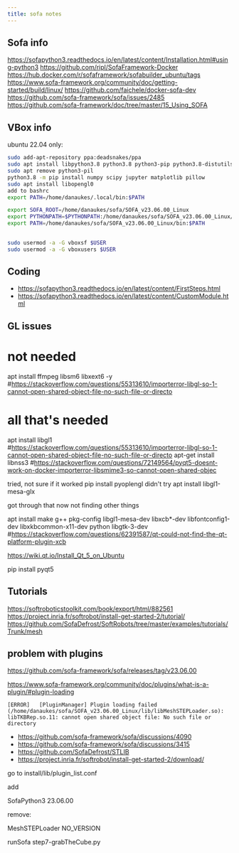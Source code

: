 ```yaml
---
title: sofa notes
---
```


## Sofa info

<https://sofapython3.readthedocs.io/en/latest/content/Installation.html#using-python3>
<https://github.com/ripl/SofaFramework-Docker>
<https://hub.docker.com/r/sofaframework/sofabuilder_ubuntu/tags>
<https://www.sofa-framework.org/community/doc/getting-started/build/linux/>
<https://github.com/faichele/docker-sofa-dev>
<https://github.com/sofa-framework/sofa/issues/2485>
<https://github.com/sofa-framework/doc/tree/master/15_Using_SOFA>

## VBox info

ubuntu 22.04 only:

```bash
sudo add-apt-repository ppa:deadsnakes/ppa
sudo apt install libpython3.8 python3.8 python3-pip python3.8-distutils #https://stackoverflow.com/questions/77233855/why-did-i-got-an-error-modulenotfounderror-no-module-named-distutils
sudo apt remove python3-pil
python3.8 -m pip install numpy scipy jupyter matplotlib pillow
sudo apt install libopengl0
add to bashrc
export PATH=/home/danaukes/.local/bin:$PATH

export SOFA_ROOT=/home/danaukes/sofa/SOFA_v23.06.00_Linux
export PYTHONPATH=$PYTHONPATH:/home/danaukes/sofa/SOFA_v23.06.00_Linux/plugins/SofaPython3/lib/python3/site-packages
export PATH=/home/danaukes/sofa/SOFA_v23.06.00_Linux/bin:$PATH

     
sudo usermod -a -G vboxsf $USER 
sudo usermod -a -G vboxusers $USER 

```

## Coding

* <https://sofapython3.readthedocs.io/en/latest/content/FirstSteps.html>
* <https://sofapython3.readthedocs.io/en/latest/content/CustomModule.html>

## GL issues

# not needed
apt install ffmpeg libsm6 libxext6  -y #<https://stackoverflow.com/questions/55313610/importerror-libgl-so-1-cannot-open-shared-object-file-no-such-file-or-directo>

# all that's needed
apt install libgl1 #<https://stackoverflow.com/questions/55313610/importerror-libgl-so-1-cannot-open-shared-object-file-no-such-file-or-directo>
apt-get install libnss3 #<https://stackoverflow.com/questions/72149564/pyqt5-doesnt-work-on-docker-importerror-libsmime3-so-cannot-open-shared-objec>

tried, not sure if it worked
pip install pyoplengl
didn't try
apt install libgl1-mesa-glx

got through that now not finding other things

apt install make g++ pkg-config libgl1-mesa-dev libxcb*-dev libfontconfig1-dev libxkbcommon-x11-dev python libgtk-3-dev #<https://stackoverflow.com/questions/62391587/qt-could-not-find-the-qt-platform-plugin-xcb>

<https://wiki.qt.io/Install_Qt_5_on_Ubuntu>

pip install pyqt5

## Tutorials

<https://softroboticstoolkit.com/book/export/html/882561>
<https://project.inria.fr/softrobot/install-get-started-2/tutorial/>
<https://github.com/SofaDefrost/SoftRobots/tree/master/examples/tutorials/Trunk/mesh>

## problem with plugins

<https://github.com/sofa-framework/sofa/releases/tag/v23.06.00>

<https://www.sofa-framework.org/community/doc/plugins/what-is-a-plugin/#plugin-loading>

```
[ERROR]   [PluginManager] Plugin loading failed (/home/danaukes/sofa/SOFA_v23.06.00_Linux/lib/libMeshSTEPLoader.so): libTKBRep.so.11: cannot open shared object file: No such file or directory
```

* <https://github.com/sofa-framework/sofa/discussions/4090>
* <https://github.com/sofa-framework/sofa/discussions/3415>
* <https://github.com/SofaDefrost/STLIB>
* <https://project.inria.fr/softrobot/install-get-started-2/download/>

go to install/lib/plugin_list.conf

add

SofaPython3 23.06.00

remove:

MeshSTEPLoader NO_VERSION

runSofa step7-grabTheCube.py
